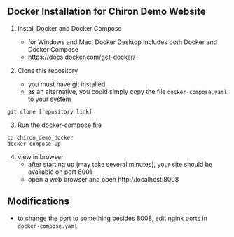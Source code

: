 ## Docker Installation for Chiron Demo Website

1. Install Docker and Docker Compose
    - for Windows and Mac, Docker Desktop includes both Docker and Docker Compose
    - https://docs.docker.com/get-docker/
    
2. Clone this repository
   - you must have git installed
   - as an alternative, you could simply copy the file `docker-compose.yaml` to your system
```shell
git clone [repository link]
```

3. Run the docker-compose file
```shell
cd chiron_demo_docker
docker compose up
```

4. view in browser
   - after starting up (may take several minutes), your site should be available on port 8001
   - open a web browser and open http://localhost:8008
   
## Modifications

- to change the port to something besides 8008, edit nginx ports in `docker-compose.yaml`

   